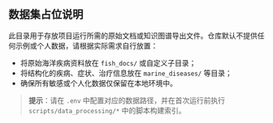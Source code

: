 ## 数据集占位说明

此目录用于存放项目运行所需的原始文档或知识图谱导出文件。仓库默认不提供任何示例或个人数据，请根据实际需求自行放置：

- 将原始海洋疾病资料放在 `fish_docs/` 或自定义子目录；
- 将结构化的疾病、症状、治疗信息放在 `marine_diseases/` 等目录；
- 确保所有敏感或个人化数据仅保留在本地环境中。

> **提示**：请在 `.env` 中配置对应的数据路径，并在首次运行前执行 `scripts/data_processing/*` 中的脚本构建索引。
